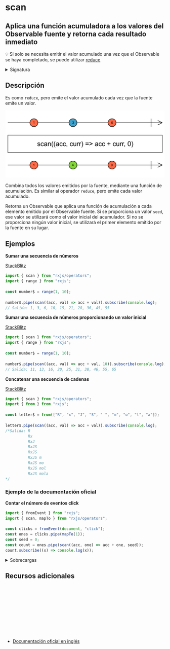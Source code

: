 # scan

<h2 class="subtitle"> Aplica una función acumuladora a los valores del Observable fuente y retorna cada resultado inmediato</h2>

💡 Si solo se necesita emitir el valor acumulado una vez que el Observable se haya completado, se puede utilizar [reduce](/operators/mathematical-aggregate/reduce)

<details>
<summary>Signatura</summary>

### Firma

`scan<T, R>(accumulator: (acc: R, value: T, index: number) => R, seed?: T | R): OperatorFunction<T, R>`

### Parámetros

<table>
<tr><td>accumulator</td><td>La función de acumulación que se aplica a cada valor emitido.</td></tr>
<tr><td>seed</td><td>Opcional. El valor por defecto es <code>undefined</code>.
El valor de acumulación inicial.</td></tr>
</table>

### Retorna

`OperatorFunction<T, R>`: Un Observable de valores acumulados.

</details>

## Descripción

Es como `reduce`, pero emite el valor acumulado cada vez que la fuente emite un valor.

<img src="assets/images/marble-diagrams/transformation/scan.png" alt="Diagrama de canicas del operador scan">

Combina todos los valores emitidos por la fuente, mediante una función de acumulación. Es similar al operador `reduce`, pero emite cada valor acumulado.

Retorna un Observable que aplica una función de acumulación a cada elemento emitido por el Observable fuente. Si se proporciona un valor `seed`, ese valor se utilizará como el valor inicial del acumulador. Si no se proporciona ningún valor inicial, se utilizará el primer elemento emitido por la fuente en su lugar.

## Ejemplos

**Sumar una secuencia de números**

<a target="_blank" href="https://stackblitz.com/edit/rxjs-scan-1?file=index.ts">StackBlitz</a>

```javascript
import { scan } from "rxjs/operators";
import { range } from "rxjs";

const number$ = range(1, 10);

number$.pipe(scan((acc, val) => acc + val)).subscribe(console.log);
// Salida: 1, 3, 6, 10, 15, 21, 28, 36, 45, 55
```

**Sumar una secuencia de números proporcionando un valor inicial**

<a target="_blank" href="https://stackblitz.com/edit/rxjs-scan-2?file=index.ts">StackBlitz</a>

```javascript
import { scan } from "rxjs/operators";
import { range } from "rxjs";

const number$ = range(1, 10);

number$.pipe(scan((acc, val) => acc + val, 10)).subscribe(console.log);
// Salida: 11, 13, 16, 20, 25, 31, 38, 46, 55, 65
```

**Concatenar una secuencia de cadenas**

<a target="_blank" href="https://stackblitz.com/edit/rxjs-scan-3?file=index.ts">StackBlitz</a>

```javascript
import { scan } from "rxjs/operators";
import { from } from "rxjs";

const letter$ = from(["R", "x", "J", "S", " ", "m", "o", "l", "a"]);

letter$.pipe(scan((acc, val) => acc + val)).subscribe(console.log);
/*Salida: R
          Rx
          RxJ
          RxJS
          RxJS 
          RxJS m
          RxJS mo
          RxJS mol 
          RxJS mola
*/
```

### Ejemplo de la documentación oficial

**Contar el número de eventos click**

```javascript
import { fromEvent } from "rxjs";
import { scan, mapTo } from "rxjs/operators";

const clicks = fromEvent(document, "click");
const ones = clicks.pipe(mapTo(1));
const seed = 0;
const count = ones.pipe(scan((acc, one) => acc + one, seed));
count.subscribe((x) => console.log(x));
```

<details>
<summary>Sobrecargas</summary>
<div class="overload-container">

<div class="overload-section">

### Firma

`scan(accumulator: (acc: R, value: T, index: number) => R, seed: R): OperatorFunction<T, R>`

### Parámetros

<table>
<tr><td>accumulator</td><td>Tipo: <code>(acc: R, value: T, index: number) => R</code>.</td></tr>
<tr><td>seed</td><td>Tipo: <code>R</code>.</td></tr>
</table>

### Retorna

`OperatorFunction<T, R>`

</div>

<div class="overload-section">

### Firma

`scan(accumulator: (acc: T, value: T, index: number) => T, seed?: T): MonoTypeOperatorFunction<T>`

### Parámetros

<table>
<tr><td>accumulator</td><td>Tipo: <code>(acc: T, value: T, index: number) => T</code>.</td></tr>
<tr><td>seed</td><td>Opcional. El valor por defecto es <code>undefined</code>.
Tipo: <code>T</code>.</td></tr>
</table>

### Retorna

`MonoTypeOperatorFunction<T>`

</div>

<div class="overload-section">

### Firma

`scan(accumulator: (acc: R, value: T, index: number) => R): OperatorFunction<T, R>`

### Parámetros

<table>
<tr><td>accumulator</td><td>Tipo: <code>(acc: R, value: T, index: number) => R</code>.</td></tr>
</table>

### Retorna

`OperatorFunction<T, R>`

</div>

</div>
</details>

<div class="additional-section">

## Recursos adicionales

<a target="_blank" href="https://github.com/ReactiveX/rxjs/blob/master/src/internal/operators/scan.ts">
<svg>
  <use xlink:href="/assets/icons/source.svg#source-code"></use>
</svg>
</a>
</div>

- <a target="_blank" href="https://rxjs.dev/api/operators/scan">Documentación oficial en inglés</a>
